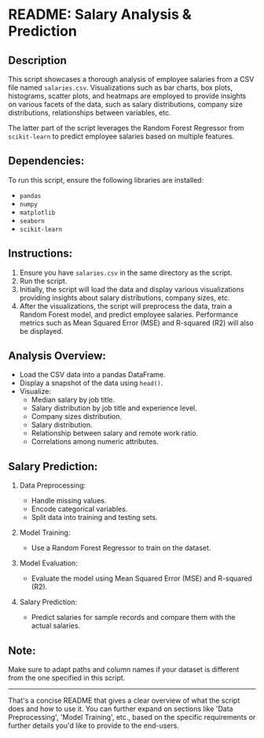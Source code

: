 
# README: Salary Analysis & Prediction

## Description

This script showcases a thorough analysis of employee salaries from a CSV file named `salaries.csv`. Visualizations such as bar charts, box plots, histograms, scatter plots, and heatmaps are employed to provide insights on various facets of the data, such as salary distributions, company size distributions, relationships between variables, etc.

The latter part of the script leverages the Random Forest Regressor from `scikit-learn` to predict employee salaries based on multiple features.

## Dependencies:

To run this script, ensure the following libraries are installed:

- `pandas`
- `numpy`
- `matplotlib`
- `seaborn`
- `scikit-learn`

## Instructions:

1. Ensure you have `salaries.csv` in the same directory as the script.
2. Run the script.
3. Initially, the script will load the data and display various visualizations providing insights about salary distributions, company sizes, etc.
4. After the visualizations, the script will preprocess the data, train a Random Forest model, and predict employee salaries. Performance metrics such as Mean Squared Error (MSE) and R-squared (R2) will also be displayed.

## Analysis Overview:

- Load the CSV data into a pandas DataFrame.
- Display a snapshot of the data using `head()`.
- Visualize:
  - Median salary by job title.
  - Salary distribution by job title and experience level.
  - Company sizes distribution.
  - Salary distribution.
  - Relationship between salary and remote work ratio.
  - Correlations among numeric attributes.

## Salary Prediction:

1. Data Preprocessing:
   - Handle missing values.
   - Encode categorical variables.
   - Split data into training and testing sets.

2. Model Training:
   - Use a Random Forest Regressor to train on the dataset.

3. Model Evaluation:
   - Evaluate the model using Mean Squared Error (MSE) and R-squared (R2).

4. Salary Prediction:
   - Predict salaries for sample records and compare them with the actual salaries.

## Note:

Make sure to adapt paths and column names if your dataset is different from the one specified in this script. 

---

That's a concise README that gives a clear overview of what the script does and how to use it. You can further expand on sections like 'Data Preprocessing', 'Model Training', etc., based on the specific requirements or further details you'd like to provide to the end-users.
